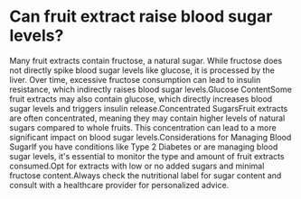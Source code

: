 # Can fruit extract raise blood sugar levels?

Many fruit extracts contain fructose, a natural sugar. While fructose does not directly spike blood sugar levels like glucose, it is processed by the liver. Over time, excessive fructose consumption can lead to insulin resistance, which indirectly raises blood sugar levels.Glucose ContentSome fruit extracts may also contain glucose, which directly increases blood sugar levels and triggers insulin release.Concentrated SugarsFruit extracts are often concentrated, meaning they may contain higher levels of natural sugars compared to whole fruits. This concentration can lead to a more significant impact on blood sugar levels.Considerations for Managing Blood SugarIf you have conditions like Type 2 Diabetes or are managing blood sugar levels, it's essential to monitor the type and amount of fruit extracts consumed.Opt for extracts with low or no added sugars and minimal fructose content.Always check the nutritional label for sugar content and consult with a healthcare provider for personalized advice.